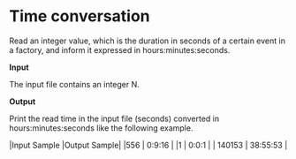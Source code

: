 # Time conversation 

Read an integer value, which is the duration in seconds of a certain event in a factory, and inform it expressed in hours:minutes:seconds.

**Input**

The input file contains an integer N.

**Output** 

Print the read time in the input file (seconds) converted in hours:minutes:seconds like the following example.

|Input Sample	|Output Sample|
|556 | 0:9:16 |
|1 | 0:0:1 |
| 140153 | 38:55:53 |